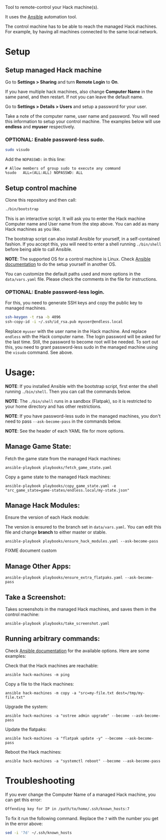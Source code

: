 Tool to remote-control your Hack machine(s).

It uses the [Ansible](https://www.ansible.com/) automation tool.

The control machine has to be able to reach the managed Hack
machines. For example, by having all machines connected to the same
local network.

# Setup

## Setup managed Hack machine

Go to **Settings > Sharing** and turn **Remote Login** to **On**.

If you have multiple hack machines, also change **Computer Name** in
the same panel, and then restart. If not you can leave the default
name.

<!--- TODO add screenshot --->

Go to **Settings > Details > Users** and setup a password for your
user.

<!--- TODO add screenshot --->

Take a note of the computer name, user name and password. You will
need this information to setup your control machine. The examples
below will use **endless** and **myuser** respectively.

### **OPTIONAL**: Enable password-less sudo.

``` bash
sudo visudo
```

Add the `NOPASSWD:` in this line:

```
# Allow members of group sudo to execute any command
%sudo   ALL=(ALL:ALL) NOPASSWD: ALL
```

## Setup control machine

Clone this repository and then call:

``` bash
./bin/bootstrap
```

This is an interactive script. It will ask you to enter the Hack
machine Computer name and User name from the step above. You can add
as many Hack machines as you like.

The bootstrap script can also install Ansible for yourself, in a
self-contained fashion. If you accept this, you will need to enter a
shell running `./bin/shell` before being able to call Ansible.

**NOTE**: The supported OS for a control machine is Linux. Check
[Ansible documentation](https://docs.ansible.com/ansible/latest/installation_guide/intro_installation.html)
to do the setup yourself in another OS.

You can customize the default paths used and more options in the
`data/vars.yaml` file. Please check the comments in the file for
instructions.

### **OPTIONAL**: Enable password-less login.

For this, you need to generate SSH keys and copy the public key to
managed machines.

``` bash
ssh-keygen -t rsa -b 4096
ssh-copy-id -i ~/.ssh/id_rsa.pub myuser@endless.local
```

Replace `myuser` with the user name in the Hack machine. And replace
`endless` with the Hack computer name. The login password will be
asked for the last time. Still, the password to become root will be
needed. To sort out this, you need to grant password-less sudo in the
managed machine using the `visudo` command. See above.

# Usage:

**NOTE**: If you installed Ansible with the bootstrap script, first
enter the shell running `./bin/shell`. Then you can call the commands
below.

**NOTE**: The `./bin/shell` runs in a sandbox (Flatpak), so it is
restricted to your home directory and has other restrictions.

**NOTE**: If you have password-less sudo in the managed machines, you
don't need to pass `--ask-become-pass` in the commands below.

**NOTE**: See the header of each YAML file for more options.

## Manage Game State:

Fetch the game state from the managed Hack machines:

    ansible-playbook playbooks/fetch_game_state.yaml

Copy a game state to the managed Hack machines:

    ansible-playbook playbooks/copy_game_state.yaml -e "src_game_state=game-states/endless.local/my-state.json"

## Manage Hack Modules:

Ensure the version of each Hack module:

The version is ensured to the branch set in `data/vars.yaml`. You can
edit this file and change **branch** to either master or stable.

    ansible-playbook playbooks/ensure_hack_modules.yaml --ask-become-pass

FIXME document custom

## Manage Other Apps:

    ansible-playbook playbooks/ensure_extra_flatpaks.yaml --ask-become-pass

## Take a Screenshot:

Takes screenshots in the managed Hack machines, and saves them in the
control machine:

    ansible-playbook playbooks/take_screenshot.yaml

## Running arbitrary commands:

Check [Ansible documentation](https://docs.ansible.com/ansible/latest/user_guide/intro_adhoc.html)
for the available options. Here are some examples:

Check that the Hack machines are reachable:

    ansible hack-machines -m ping

Copy a file to the Hack machines:

    ansible hack-machines -m copy -a "src=my-file.txt dest=/tmp/my-file.txt"

Upgrade the system:

    ansible hack-machines -a "ostree admin upgrade" --become --ask-become-pass

Update the flatpaks:

    ansible hack-machines -a "flatpak update -y" --become --ask-become-pass

Reboot the Hack machines:

    ansible hack-machines -a "systemctl reboot" --become --ask-become-pass

# Troubleshooting

If you ever change the Computer Name of a managed Hack machine, you
can get this error:

``` bash
Offending key for IP in /path/to/home/.ssh/known_hosts:7
```

To fix it run the following command. Replace the `7` with the number
you get in the error above:

``` bash
sed -i '7d' ~/.ssh/known_hosts
```
